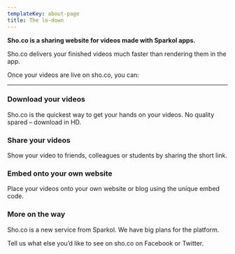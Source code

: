 ```yaml
---
templateKey: about-page
title: The lo-down
---
```

**Sho.co is a sharing website for videos made with Sparkol apps.**

Sho.co delivers your finished videos much faster than rendering them in the app.

Once your videos are live on sho.co, you can:

<hr>

### **Download your videos**

Sho.co is the quickest way to get your hands on your videos. No quality spared – download in HD.

### **Share your videos**

Show your video to friends, colleagues or students by sharing the short link.

### **Embed onto your own website**

Place your videos onto your own website or blog using the unique embed code.

### **More on the way**

Sho.co is a new service from Sparkol. We have big plans for the platform.

Tell us what else you’d like to see on sho.co on Facebook or Twitter.
